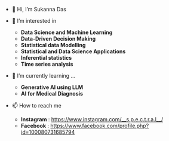 - 👋 Hi, I’m Sukanna Das
- 👀 I’m interested in
  - **Data Science and Machine Learning**
  - **Data-Driven Decision Making**
  - **Statistical data Modelling**
  - **Statistical and Data Science Applications**
  - **Inferential statistics**
  - **Time series analysis**

- 🌱 I’m currently learning ...
   - **Generative AI using LLM**
   - **AI for Medical Diagnosis**

- 📫 How to reach me
   - **Instagram** : https://www.instagram.com/__s.p.e.c.t.r.a.l__/
   - **Facebook** : https://www.facebook.com/profile.php?id=100080731685794


<!---
DASsukanna/DASsukanna is a ✨ special ✨ repository because its `README.md` (this file) appears on your GitHub profile.
You can click the Preview link to take a look at your changes.
--->
